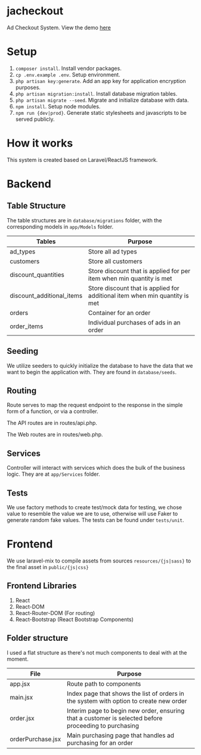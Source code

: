 # jacheckout
Ad Checkout System. View the demo [here](https://seek.ethanbytes.com)


# Setup #
1. `composer install`. Install vendor packages.
2. `cp .env.example .env`. Setup environment.
3. `php artisan key:generate`. Add an app key for application encryption purposes.
4. `php artisan migration:install`. Install database migration tables.
5. `php artisan migrate --seed`. Migrate and initialize database with data.
6. `npm install`. Setup node modules.
7. `npm run {dev|prod}`. Generate static stylesheets and javascripts to be served publicly.


# How it works #
This system is created based on Laravel/ReactJS framework.


# Backend #
## Table Structure ##
The table structures are in `database/migrations` folder, with the corresponding models in `app/Models` folder.

| Tables        | Purpose           |
| ------------- | ------------- |
| ad_types      | Store all ad types |
| customers     | Store all customers |
| discount_quantities | Store discount that is applied for per item when min quantity is met |
| discount_additional_items | Store discount that is applied for additional item when min quantity is met |
| orders | Container for an order |
| order_items | Individual purchases of ads in an order |

## Seeding ##
We utilize seeders to quickly initialize the database to have the data that we want to begin the application with. 
They are found in `database/seeds`.

## Routing ##
Route serves to map the request endpoint to the response in the simple form of a function, or via a controller.

The API routes are in routes/api.php.

The Web routes are in routes/web.php.

## Services ##
Controller will interact with services which does the bulk of the business logic. They are at `app/Services` folder.

## Tests ##
We use factory methods to create test/mock data for testing, we chose value to resemble the value we are to use,
otherwise will use Faker to generate random fake values. The tests can be found under `tests/unit`.

# Frontend #
We use laravel-mix to compile assets from sources `resources/{js|sass}` to the final asset in `public/{js|css}`

## Frontend Libraries ##
1. React
2. React-DOM 
3. React-Router-DOM (For routing)
4. React-Bootstrap (React Bootstrap Components)

## Folder structure ##
I used a flat structure as there's not much components to deal with at the moment.

| File | Purpose |
| --- | --- |
| app.jsx | Route path to components |
| main.jsx | Index page that shows the list of orders in the system with option to create new order |
| order.jsx | Interim page to begin new order, ensuring that a customer is selected before proceeding to purchasing |
| orderPurchase.jsx | Main purchasing page that handles ad purchasing for an order |

